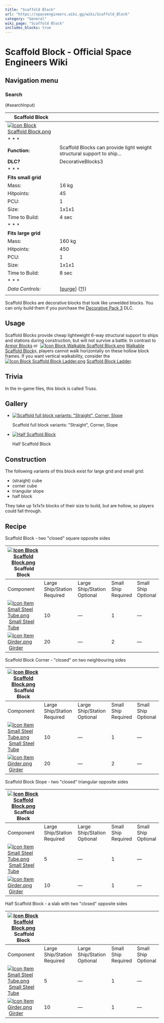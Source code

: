 ```yaml
---
title: "Scaffold Block"
url: "https://spaceengineers.wiki.gg/wiki/Scaffold_Block"
category: "General"
wiki_page: "Scaffold Block"
includes_blocks: true
---
```


# Scaffold Block - Official Space Engineers Wiki

## Navigation menu

### Search

(#searchInput)

| Scaffold Block |     |
| --- | --- |
| [![Icon Block Scaffold Block.png](https://spaceengineers.wiki.gg/images/6/6a/Icon_Block_Scaffold_Block.png?b16f74)](https://spaceengineers.wiki.gg/wiki/File:Icon_Block_Scaffold_Block.png) |     |
| * * * |     |
| **Function:** | Scaffold Blocks can provide light weight structural support to ship... |
| **DLC?** | DecorativeBlocks3 |
| * * * |     |
| **Fits small grid** |     |
| Mass: | 16 kg |
| Hitpoints: | 45  |
| PCU: | 1   |
| Size: | 1x1x1 |
| Time to Build: | 4 sec |
| * * * |     |
| **Fits large grid** |     |
| Mass: | 160 kg |
| Hitpoints: | 450 |
| PCU: | 1   |
| Size: | 1x1x1 |
| Time to Build: | 8 sec |
| * * * |     |
| _Data Controls:_ | \[[purge](https://spaceengineers.wiki.gg/wiki/Scaffold_Block?action=purge)\] ([?](https://spaceengineers.wiki.gg/wiki/Template:Info_Block))) |
|     |     |

Scaffold Blocks are decorative blocks that look like unwelded blocks. You can only build them if you purchase the [Decorative Pack 3](https://spaceengineers.wiki.gg/wiki/Decorative_Pack_3 "Decorative Pack 3") DLC.

## Usage

Scaffold Blocks provide cheap lightweight 6-way structural support to ships and stations during construction, but will not survive a battle. In contrast to [Armor Blocks](https://spaceengineers.wiki.gg/wiki/Armor "Armor") or  [![Icon Block Walkable Scaffold Block.png](https://spaceengineers.wiki.gg/images/thumb/b/b1/Icon_Block_Walkable_Scaffold_Block.png/21px-Icon_Block_Walkable_Scaffold_Block.png?67af80)](https://spaceengineers.wiki.gg/wiki/Walkable_Scaffold_Block "Walkable Scaffold Block") [Walkable Scaffold Block](https://spaceengineers.wiki.gg/wiki/Walkable_Scaffold_Block "Walkable Scaffold Block")s, players cannot walk horizontally on these hollow block frames. If you want vertical walkability, consider the  [![Icon Block Scaffold Block Ladder.png](https://spaceengineers.wiki.gg/images/thumb/5/5c/Icon_Block_Scaffold_Block_Ladder.png/21px-Icon_Block_Scaffold_Block_Ladder.png?a7abfe)](https://spaceengineers.wiki.gg/wiki/Scaffold_Block_Ladder "Scaffold Block Ladder") [Scaffold Block Ladder](https://spaceengineers.wiki.gg/wiki/Scaffold_Block_Ladder "Scaffold Block Ladder").

## Trivia

In the in-game files, this block is called Truss.

## Gallery

*   [![Scaffold full block variants: "Straight", Corner, Slope](https://spaceengineers.wiki.gg/images/thumb/3/3c/Scaffolding-blocks-full.png/120px-Scaffolding-blocks-full.png?11bd4b)](https://spaceengineers.wiki.gg/wiki/File:Scaffolding-blocks-full.png "Scaffold full block variants: \"Straight\", Corner, Slope")
    
    Scaffold full block variants: "Straight", Corner, Slope
    
*   [![Half Scaffold Block](https://spaceengineers.wiki.gg/images/thumb/a/a8/Scaffolding-blocks-half.png/120px-Scaffolding-blocks-half.png?6dd20d)](https://spaceengineers.wiki.gg/wiki/File:Scaffolding-blocks-half.png "Half Scaffold Block")
    
    Half Scaffold Block
    

## Construction

The following variants of this block exist for large grid and small grid:

*   (straight) cube
*   corner cube
*   triangular slope
*   half block

They take up 1x1x1x blocks of their size to build, but are hollow, so players could fall through.

## Recipe

Scaffold Block - two "closed" square opposite sides

| [![Icon Block Scaffold Block.png](https://spaceengineers.wiki.gg/images/thumb/6/6a/Icon_Block_Scaffold_Block.png/21px-Icon_Block_Scaffold_Block.png?b16f74)](https://spaceengineers.wiki.gg/wiki/Scaffold_Block "Scaffold Block") Scaffold Block |     |     |     |     |
| --- | --- | --- | --- | --- |
| Component | Large Ship/Station  <br>Required | Large Ship/Station  <br>Optional | Small Ship  <br>Required | Small Ship  <br>Optional |
| [![Icon Item Small Steel Tube.png](https://spaceengineers.wiki.gg/images/thumb/f/f7/Icon_Item_Small_Steel_Tube.png/21px-Icon_Item_Small_Steel_Tube.png?4fe418)](https://spaceengineers.wiki.gg/wiki/Small_Steel_Tube "Small Steel Tube") [Small Steel Tube](https://spaceengineers.wiki.gg/wiki/Small_Steel_Tube "Small Steel Tube") | 10  | —   | 1   | —   |
| [![Icon Item Girder.png](https://spaceengineers.wiki.gg/images/thumb/e/e9/Icon_Item_Girder.png/21px-Icon_Item_Girder.png?b2c906)](https://spaceengineers.wiki.gg/wiki/Girder "Girder") [Girder](https://spaceengineers.wiki.gg/wiki/Girder "Girder") | 20  | —   | 2   | —   |

Scaffold Block Corner - "closed" on two neighbouring sides

| [![Icon Block Scaffold Block.png](https://spaceengineers.wiki.gg/images/thumb/6/6a/Icon_Block_Scaffold_Block.png/21px-Icon_Block_Scaffold_Block.png?b16f74)](https://spaceengineers.wiki.gg/wiki/Scaffold_Block "Scaffold Block") Scaffold Block |     |     |     |     |
| --- | --- | --- | --- | --- |
| Component | Large Ship/Station  <br>Required | Large Ship/Station  <br>Optional | Small Ship  <br>Required | Small Ship  <br>Optional |
| [![Icon Item Small Steel Tube.png](https://spaceengineers.wiki.gg/images/thumb/f/f7/Icon_Item_Small_Steel_Tube.png/21px-Icon_Item_Small_Steel_Tube.png?4fe418)](https://spaceengineers.wiki.gg/wiki/Small_Steel_Tube "Small Steel Tube") [Small Steel Tube](https://spaceengineers.wiki.gg/wiki/Small_Steel_Tube "Small Steel Tube") | 10  | —   | 1   | —   |
| [![Icon Item Girder.png](https://spaceengineers.wiki.gg/images/thumb/e/e9/Icon_Item_Girder.png/21px-Icon_Item_Girder.png?b2c906)](https://spaceengineers.wiki.gg/wiki/Girder "Girder") [Girder](https://spaceengineers.wiki.gg/wiki/Girder "Girder") | 20  | —   | 2   | —   |

Scaffold Block Slope - two "closed" triangular opposite sides

| [![Icon Block Scaffold Block.png](https://spaceengineers.wiki.gg/images/thumb/6/6a/Icon_Block_Scaffold_Block.png/21px-Icon_Block_Scaffold_Block.png?b16f74)](https://spaceengineers.wiki.gg/wiki/Scaffold_Block "Scaffold Block") Scaffold Block |     |     |     |     |
| --- | --- | --- | --- | --- |
| Component | Large Ship/Station  <br>Required | Large Ship/Station  <br>Optional | Small Ship  <br>Required | Small Ship  <br>Optional |
| [![Icon Item Small Steel Tube.png](https://spaceengineers.wiki.gg/images/thumb/f/f7/Icon_Item_Small_Steel_Tube.png/21px-Icon_Item_Small_Steel_Tube.png?4fe418)](https://spaceengineers.wiki.gg/wiki/Small_Steel_Tube "Small Steel Tube") [Small Steel Tube](https://spaceengineers.wiki.gg/wiki/Small_Steel_Tube "Small Steel Tube") | 5   | —   | 1   | —   |
| [![Icon Item Girder.png](https://spaceengineers.wiki.gg/images/thumb/e/e9/Icon_Item_Girder.png/21px-Icon_Item_Girder.png?b2c906)](https://spaceengineers.wiki.gg/wiki/Girder "Girder") [Girder](https://spaceengineers.wiki.gg/wiki/Girder "Girder") | 10  | —   | 1   | —   |

Half Scaffold Block - a slab with two "closed" opposite sides

| [![Icon Block Scaffold Block.png](https://spaceengineers.wiki.gg/images/thumb/6/6a/Icon_Block_Scaffold_Block.png/21px-Icon_Block_Scaffold_Block.png?b16f74)](https://spaceengineers.wiki.gg/wiki/Scaffold_Block "Scaffold Block") Scaffold Block |     |     |     |     |
| --- | --- | --- | --- | --- |
| Component | Large Ship/Station  <br>Required | Large Ship/Station  <br>Optional | Small Ship  <br>Required | Small Ship  <br>Optional |
| [![Icon Item Small Steel Tube.png](https://spaceengineers.wiki.gg/images/thumb/f/f7/Icon_Item_Small_Steel_Tube.png/21px-Icon_Item_Small_Steel_Tube.png?4fe418)](https://spaceengineers.wiki.gg/wiki/Small_Steel_Tube "Small Steel Tube") [Small Steel Tube](https://spaceengineers.wiki.gg/wiki/Small_Steel_Tube "Small Steel Tube") | 5   | —   | 1   | —   |
| [![Icon Item Girder.png](https://spaceengineers.wiki.gg/images/thumb/e/e9/Icon_Item_Girder.png/21px-Icon_Item_Girder.png?b2c906)](https://spaceengineers.wiki.gg/wiki/Girder "Girder") [Girder](https://spaceengineers.wiki.gg/wiki/Girder "Girder") | 10  | —   | 1   | —   |